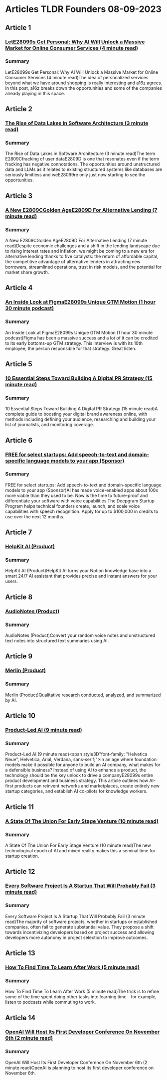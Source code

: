 # Articles TLDR Founders 08-09-2023

## Article 1
### [LetE28099s Get Personal: Why AI Will Unlock a Massive Market for Online Consumer Services (4 minute read)](no_url)
### Summary 
 LetE28099s Get Personal: Why AI Will Unlock a Massive Market for Online Consumer Services (4 minute read)The idea of personalized services beyond what we have around shopping is really interesting and a16z agrees. In this post, a16z breaks down the opportunities and some of the companies already playing in this space.

## Article 2
### [The Rise of Data Lakes in Software Architecture (3 minute read)](no_url)
### Summary 
 The Rise of Data Lakes in Software Architecture (3 minute read)The term E2809Cfracking of user dataE2809D is one that resonates even if the term fracking has negative connotations. The opportunities around unstructured data and LLMs as it relates to existing structured systems like databases are seriously limitless and weE28099re only just now starting to see the opportunities.

## Article 3
### [A New E2809CGolden AgeE2809D For Alternative Lending (7 minute read)](no_url)
### Summary 
 A New E2809CGolden AgeE2809D For Alternative Lending (7 minute read)Despite economic challenges and a shift in the lending landscape due to rising interest rates and inflation, we might be coming to a new era for alternative lending thanks to five catalysts: the return of affordable capital, the competitive advantage of alternative lenders in attracting new borrowers, streamlined operations, trust in risk models, and the potential for market share growth.

## Article 4
### [An Inside Look at FigmaE28099s Unique GTM Motion (1 hour 30 minute podcast)](no_url)
### Summary 
 An Inside Look at FigmaE28099s Unique GTM Motion (1 hour 30 minute podcast)Figma has been a massive success and a lot of it can be credited to its early bottoms-up GTM strategy. This interview is with its 10th employee, the person responsible for that strategy. Great listen.

## Article 5
### [10 Essential Steps Toward Building A Digital PR Strategy (15 minute read)](no_url)
### Summary 
 10 Essential Steps Toward Building A Digital PR Strategy (15 minute read)A complete guide to boosting your digital brand awareness online, with methods including defining your audience, researching and building your list of journalists, and monitoring coverage.

## Article 6
### [FREE for select startups: Add speech-to-text and domain-specific language models to your app (Sponsor)](no_url)
### Summary 
 FREE for select startups: Add speech-to-text and domain-specific language models to your app (Sponsor)AI has made voice-enabled apps about 100x more viable than they used to be. Now is the time to future-proof and differentiate your software with voice capabilities.The Deepgram Startup Program helps technical founders create, launch, and scale voice capabilities with speech recognition. Apply for up to $100,000 in credits to use over the next 12 months.

## Article 7
### [HelpKit AI (Product)](no_url)
### Summary 
 HelpKit AI (Product)HelpKit AI turns your Notion knowledge base into a smart 24/7 AI assistant that provides precise and instant answers for your users.

## Article 8
### [AudioNotes (Product)](no_url)
### Summary 
 AudioNotes (Product)Convert your random voice notes and unstructured text notes into structured text summaries using AI.

## Article 9
### [Merlin (Product)](no_url)
### Summary 
 Merlin (Product)Qualitative research conducted, analyzed, and summarized by AI.

## Article 10
### [Product-Led AI (9 minute read)](no_url)
### Summary 
 Product-Led AI (9 minute read)<span style3D"font-family: "Helvetica Neue", Helvetica, Arial, Verdana, sans-serif;">In an age where foundation models make it possible for anyone to build an AI company, what makes for a defensible business? Instead of using AI to enhance a product, the technology should be the key unlock to drive a companyE28099s entire product development and business strategy. This article outlines how AI-first products can reinvent networks and marketplaces, create entirely new startup categories, and establish AI co-pilots for knowledge workers.

## Article 11
### [A State Of The Union For Early Stage Venture (10 minute read)](no_url)
### Summary 
 A State Of The Union For Early Stage Venture (10 minute read)The new technological epoch of AI and mixed reality makes this a seminal time for startup creation.

## Article 12
### [Every Software Project Is A Startup That Will Probably Fail (3 minute read)](no_url)
### Summary 
 Every Software Project Is A Startup That Will Probably Fail (3 minute read)The majority of software projects, whether in startups or established companies, often fail to generate substantial value. They propose a shift towards incentivizing developers based on project success and allowing developers more autonomy in project selection to improve outcomes.

## Article 13
### [How To Find Time To Learn After Work (5 minute read)](no_url)
### Summary 
 How To Find Time To Learn After Work (5 minute read)The trick is to refine some of the time spent doing other tasks into learning time - for example, listen to podcasts while commuting to work.

## Article 14
### [OpenAI Will Host Its First Developer Conference On November 6th (2 minute read)](no_url)
### Summary 
 OpenAI Will Host Its First Developer Conference On November 6th (2 minute read)</a>OpenAI is planning to host its first developer conference on November 6th.

